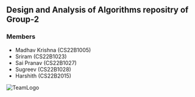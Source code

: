 ## Design and Analysis of Algorithms repositry of Group-2

### Members
- Madhav Krishna  (CS22B1005)
- Sriram          (CS22B1023)
- Sai Pranav      (CS22B1027)
- Sugreev         (CS22B1028)
- Harshith        (CS22B2015)

![TeamLogo](https://e0.pxfuel.com/wallpapers/50/98/desktop-wallpaper-matrix-binary-code-falling.jpg)
